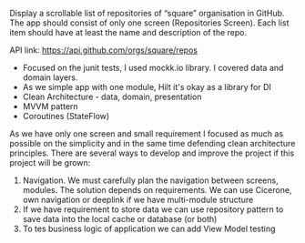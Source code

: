 Display a scrollable list of repositories of “square” organisation in GitHub.
The app should consist of only one screen (Repositories Screen). Each list
item should have at least the name and description of the repo.

API link: https://api.github.com/orgs/square/repos

- Focused on the junit tests, I used mockk.io library. I covered data and domain layers.
- As we simple app with one module, Hilt it's okay as a library for DI
- Clean Architecture - data, domain, presentation
- MVVM pattern
- Coroutines (StateFlow)

As we have only one screen and small requirement I focused as much as possible on the simplicity and
in the same time defending clean architecture principles. There are several ways to develop and
improve
the project if this project will be grown:

1. Navigation. We must carefully plan the navigation between screens, modules. The solution depends
   on requirements. We can use Cicerone, own navigation or deeplink if we have multi-module
   structure
2. If we have requirement to store data we can use repository pattern to save data into the local
   cache or database (or both)
3. To tes business logic of application we can add View Model testing

